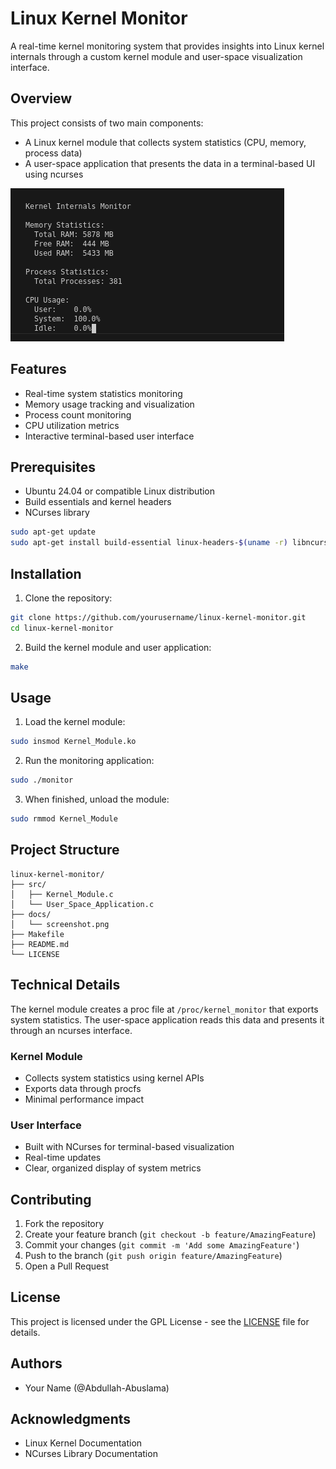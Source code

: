 # Linux Kernel Monitor

A real-time kernel monitoring system that provides insights into Linux kernel internals through a custom kernel module and user-space visualization interface.

## Overview

This project consists of two main components:
- A Linux kernel module that collects system statistics (CPU, memory, process data)
- A user-space application that presents the data in a terminal-based UI using ncurses

![Linux Kernel Monitor](https://raw.githubusercontent.com/Abdullah-Abuslama/Linux_kernel_monitor/main/docs/screenshot.png)

## Features

- Real-time system statistics monitoring
- Memory usage tracking and visualization
- Process count monitoring
- CPU utilization metrics
- Interactive terminal-based user interface

## Prerequisites

- Ubuntu 24.04 or compatible Linux distribution
- Build essentials and kernel headers
- NCurses library

```bash
sudo apt-get update
sudo apt-get install build-essential linux-headers-$(uname -r) libncurses5-dev
```

## Installation

1. Clone the repository:
```bash
git clone https://github.com/yourusername/linux-kernel-monitor.git
cd linux-kernel-monitor
```

2. Build the kernel module and user application:
```bash
make
```

## Usage

1. Load the kernel module:
```bash
sudo insmod Kernel_Module.ko
```

2. Run the monitoring application:
```bash
sudo ./monitor
```

3. When finished, unload the module:
```bash
sudo rmmod Kernel_Module
```

## Project Structure

```
linux-kernel-monitor/
├── src/
│   ├── Kernel_Module.c
│   └── User_Space_Application.c
├── docs/
│   └── screenshot.png
├── Makefile
├── README.md
└── LICENSE
```

## Technical Details

The kernel module creates a proc file at `/proc/kernel_monitor` that exports system statistics. The user-space application reads this data and presents it through an ncurses interface.

### Kernel Module
- Collects system statistics using kernel APIs
- Exports data through procfs
- Minimal performance impact

### User Interface
- Built with NCurses for terminal-based visualization
- Real-time updates
- Clear, organized display of system metrics

## Contributing

1. Fork the repository
2. Create your feature branch (`git checkout -b feature/AmazingFeature`)
3. Commit your changes (`git commit -m 'Add some AmazingFeature'`)
4. Push to the branch (`git push origin feature/AmazingFeature`)
5. Open a Pull Request

## License

This project is licensed under the GPL License - see the [LICENSE](LICENSE) file for details.

## Authors

- Your Name (@Abdullah-Abuslama)

## Acknowledgments

- Linux Kernel Documentation
- NCurses Library Documentation
